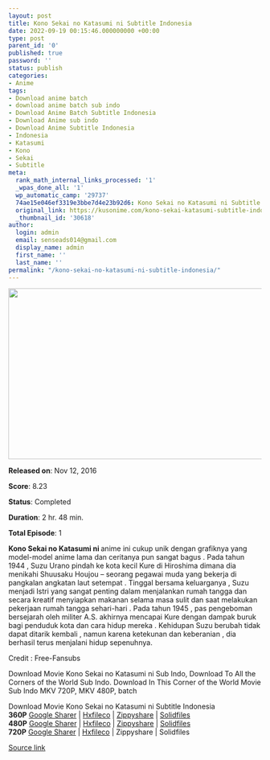 ```yaml
---
layout: post
title: Kono Sekai no Katasumi ni Subtitle Indonesia
date: 2022-09-19 00:15:46.000000000 +00:00
type: post
parent_id: '0'
published: true
password: ''
status: publish
categories:
- Anime
tags:
- Download anime batch
- download anime batch sub indo
- Download Anime Batch Subtitle Indonesia
- Download Anime sub indo
- Download Anime Subtitle Indonesia
- Indonesia
- Katasumi
- Kono
- Sekai
- Subtitle
meta:
  rank_math_internal_links_processed: '1'
  _wpas_done_all: '1'
  wp_automatic_camp: '29737'
  74ae15e046ef3319e3bbe7d4e23b92d6: Kono Sekai no Katasumi ni Subtitle Indonesia
  original_link: https://kusonime.com/kono-sekai-katasumi-subtitle-indonesia/
  _thumbnail_id: '30618'
author:
  login: admin
  email: senseads014@gmail.com
  display_name: admin
  first_name: ''
  last_name: ''
permalink: "/kono-sekai-no-katasumi-ni-subtitle-indonesia/"
---
```

<p><img width="600" height="340" src="{{ site.baseurl }}/assets/2022/09/Kono-Sekai-no-Katasumi-ni-600x340.jpg" class="attachment-thumb-large size-thumb-large wp-post-image" alt="" loading="lazy" title="Kono Sekai no Katasumi ni Subtitle Indonesia" srcset="https://kusonime.com/wp-content/uploads/2021/05/Kono-Sekai-no-Katasumi-ni-600x340.jpg 600w, https://kusonime.com/wp-content/uploads/2021/05/Kono-Sekai-no-Katasumi-ni-300x170.jpg 300w, https://kusonime.com/wp-content/uploads/2021/05/Kono-Sekai-no-Katasumi-ni-1024x580.jpg 1024w, https://kusonime.com/wp-content/uploads/2021/05/Kono-Sekai-no-Katasumi-ni-768x435.jpg 768w, https://kusonime.com/wp-content/uploads/2021/05/Kono-Sekai-no-Katasumi-ni-520x295.jpg 520w, https://kusonime.com/wp-content/uploads/2021/05/Kono-Sekai-no-Katasumi-ni.jpg 1200w" sizes="(max-width: 600px) 100vw, 600px" />
<p><b>Released on</b>: Nov 12, 2016</p>
<p>
<p><b>Score</b>: 8.23</p>
<p>
<p><b>Status</b>: Completed</p>
<p>
<p><b>Duration</b>: 2 hr. 48 min.</p>
<p>
<p><b>Total Episode</b>: 1</p>
<p>
<p><strong>Kono Sekai no Katasumi ni </strong>anime ini cukup unik dengan grafiknya yang model-model anime lama dan ceritanya pun sangat bagus . Pada tahun 1944 , Suzu Urano pindah ke kota kecil Kure di Hiroshima dimana dia menikahi Shuusaku Houjou – seorang pegawai muda yang bekerja di pangkalan angkatan laut setempat . Tinggal bersama keluarganya , Suzu menjadi Istri yang sangat penting dalam menjalankan rumah tangga dan secara kreatif menyiapkan makanan selama masa sulit dan saat melakukan pekerjaan rumah tangga sehari-hari . Pada tahun 1945 , pas pengeboman bersejarah oleh militer A.S. akhirnya mencapai Kure dengan dampak buruk bagi penduduk kota dan cara hidup mereka . Kehidupan Suzu berubah tidak dapat ditarik kembali , namun karena ketekunan dan keberanian , dia berhasil terus menjalani hidup sepenuhnya.</p>
<p>
<p>Credit : Free-Fansubs</p>
<p>
<p>Download Movie Kono Sekai no Katasumi ni Sub Indo, Download To All the Corners of the World Sub Indo. Download In This Corner of the World Movie Sub Indo MKV 720P, MKV 480P, batch</p>
<p>
<div class="smokeddl">
<div class="smokettl">Download Movie Kono Sekai no Katasumi ni Subtitle Indonesia</div>
<div class="smokeurl"><strong>360P</strong> <a href="https://acefile.co/f/11300437/free-fansubskono_sekai_no_katasumi_ni_360p-opruto-rar" target="_blank" rel="noopener">Google Sharer</a> | <a href="https://hxfile.co/o4pbrl4vz73b" target="_blank" rel="noopener">Hxfileco</a> | <a href="https://www67.zippyshare.com/v/0zs1ovuY/file.html" target="_blank" rel="noopener">Zippyshare</a> | <a href="http://www.solidfiles.com/v/3dddKjnBPaD2K" target="_blank" rel="noopener">Solidfiles</a></div>
<div class="smokeurl"><strong>480P</strong> <a href="https://acefile.co/f/45850151/free-fansubs_kono_sekai_no_katasumi_ni_480p_kusonime-rar" target="_blank" rel="noopener">Google Sharer</a> | <a href="https://hxfile.co/p05o88blxp9s" target="_blank" rel="noopener">Hxfileco</a> | <a href="https://www33.zippyshare.com/v/TH8XLcZT/file.html" target="_blank" rel="noopener">Zippyshare</a> | <a href="http://www.solidfiles.com/v/BVVVe7APYVV2y" target="_blank" rel="noopener">Solidfiles</a></div>
<div class="smokeurl"><strong>720P</strong> <a href="https://acefile.co/f/11300340/free-fansubs_kono_sekai_no_katasumi_ni_720p_kusonime-rar" target="_blank" rel="noopener">Google Sharer</a> | <a href="https://hxfile.co/qhwdtwn1simm" target="_blank" rel="noopener">Hxfileco</a> | Zippyshare | Solidfiles</div>
</div>
<p><a href="https://kusonime.com/kono-sekai-katasumi-subtitle-indonesia/">Source link </a></p>
